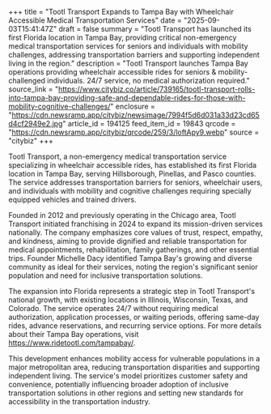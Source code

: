 +++
title = "Tootl Transport Expands to Tampa Bay with Wheelchair Accessible Medical Transportation Services"
date = "2025-09-03T15:41:47Z"
draft = false
summary = "Tootl Transport has launched its first Florida location in Tampa Bay, providing critical non-emergency medical transportation services for seniors and individuals with mobility challenges, addressing transportation barriers and supporting independent living in the region."
description = "Tootl Transport launches Tampa Bay operations providing wheelchair accessible rides for seniors & mobility-challenged individuals. 24/7 service, no medical authorization required."
source_link = "https://www.citybiz.co/article/739165/tootl-transport-rolls-into-tampa-bay-providing-safe-and-dependable-rides-for-those-with-mobility-cognitive-challenges/"
enclosure = "https://cdn.newsramp.app/citybiz/newsimage/7994f5d6d031a33d23cd65d4cf2949e2.jpg"
article_id = 194125
feed_item_id = 19843
qrcode = "https://cdn.newsramp.app/citybiz/qrcode/259/3/loftApy9.webp"
source = "citybiz"
+++

<p>Tootl Transport, a non-emergency medical transportation service specializing in wheelchair accessible rides, has established its first Florida location in Tampa Bay, serving Hillsborough, Pinellas, and Pasco counties. The service addresses transportation barriers for seniors, wheelchair users, and individuals with mobility and cognitive challenges requiring specially equipped vehicles and trained drivers.</p><p>Founded in 2012 and previously operating in the Chicago area, Tootl Transport initiated franchising in 2024 to expand its mission-driven services nationally. The company emphasizes core values of trust, respect, empathy, and kindness, aiming to provide dignified and reliable transportation for medical appointments, rehabilitation, family gatherings, and other essential trips. Founder Michelle Dacy identified Tampa Bay's growing and diverse community as ideal for their services, noting the region's significant senior population and need for inclusive transportation solutions.</p><p>The expansion into Florida represents a strategic step in Tootl Transport's national growth, with existing locations in Illinois, Wisconsin, Texas, and Colorado. The service operates 24/7 without requiring medical authorization, application processes, or waiting periods, offering same-day rides, advance reservations, and recurring service options. For more details about their Tampa Bay operations, visit <a href="https://www.ridetootl.com/tampabay/" rel="nofollow" target="_blank">https://www.ridetootl.com/tampabay/</a>.</p><p>This development enhances mobility access for vulnerable populations in a major metropolitan area, reducing transportation disparities and supporting independent living. The service's model prioritizes customer safety and convenience, potentially influencing broader adoption of inclusive transportation solutions in other regions and setting new standards for accessibility in the transportation industry.</p>
